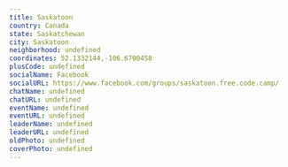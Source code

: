 ```yaml
---
title: Saskatoon
country: Canada
state: Saskatchewan
city: Saskatoon
neighborhood: undefined
coordinates: 52.1332144,-106.6700458
plusCode: undefined
socialName: Facebook
socialURL: https://www.facebook.com/groups/saskatoon.free.code.camp/
chatName: undefined
chatURL: undefined
eventName: undefined
eventURL: undefined
leaderName: undefined
leaderURL: undefined
oldPhoto: undefined
coverPhoto: undefined
---
```

